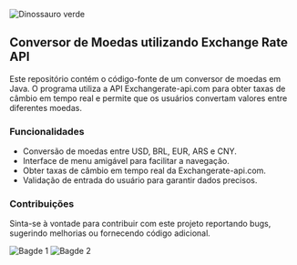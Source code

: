 ![Dinossauro verde](https://github.com/natashaaoliveira/Challenge-Alura-Conversor-de-Moedas/assets/140986828/79bae18a-187d-4afb-b165-c3b93e5c384d)
## Conversor de Moedas utilizando Exchange Rate API

Este repositório contém o código-fonte de um conversor de moedas em Java. O programa utiliza a API Exchangerate-api.com para obter taxas de câmbio em tempo real e permite que os usuários convertam valores entre diferentes moedas.

### Funcionalidades

* Conversão de moedas entre USD, BRL, EUR, ARS e CNY.
* Interface de menu amigável para facilitar a navegação.
* Obter taxas de câmbio em tempo real da Exchangerate-api.com.
* Validação de entrada do usuário para garantir dados precisos.

### Contribuições

Sinta-se à vontade para contribuir com este projeto reportando bugs, sugerindo melhorias ou fornecendo código adicional.

![Bagde 1](https://img.shields.io/badge/Java-ED8B00?style=for-the-badge&logo=openjdk&logoColor=white)
![Bagde 2](https://img.shields.io/github/followers/{[natashaaoliveira]https://github.com/natashaaoliveira}.svg?style=social&label=Follow&maxAge=2592000)
